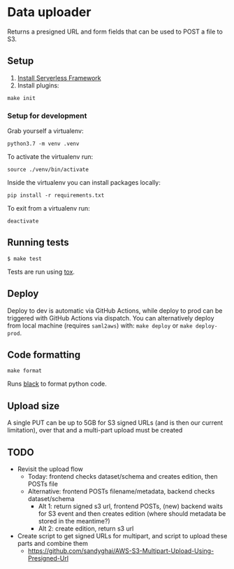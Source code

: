 # Data uploader

Returns a presigned URL and form fields that can be used to POST a file to S3.

## Setup

1. [Install Serverless Framework](https://serverless.com/framework/docs/getting-started/)
2. Install plugins:
```
make init
```

### Setup for development

Grab yourself a virtualenv:
```
python3.7 -m venv .venv
```

To activate the virtualenv run:
```
source ./venv/bin/activate
```

Inside the virtualenv you can install packages locally:
```
pip install -r requirements.txt
```

To exit from a virtualenv run:
```
deactivate
```

## Running tests

```
$ make test
```

Tests are run using [tox](https://pypi.org/project/tox/).

## Deploy

Deploy to dev is automatic via GitHub Actions, while deploy to prod can be triggered with GitHub Actions via dispatch. You can alternatively deploy from local machine (requires `saml2aws`) with: `make deploy` or `make deploy-prod`.

## Code formatting

```
make format
```

Runs [black](https://black.readthedocs.io/en/stable/) to format python code.

## Upload size

A single PUT can be up to 5GB for S3 signed URLs (and is then our current limitation), over that and a multi-part upload must be created

## TODO

 - Revisit the upload flow
   - Today: frontend checks dataset/schema and creates edition, then POSTs file
   - Alternative: frontend POSTs filename/metadata, backend checks dataset/schema
     - Alt 1: return signed s3 url, frontend POSTs, (new) backend waits for S3 event and then creates edition (where should metadata be stored in the meantime?)
     - Alt 2: create edition, return s3 url
 - Create script to get signed URLs for multipart, and script to upload these parts and combine them
   - https://github.com/sandyghai/AWS-S3-Multipart-Upload-Using-Presigned-Url
